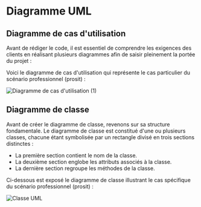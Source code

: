 # Diagramme UML

## Diagramme de cas d'utilisation

Avant de rédiger le code, il est essentiel de comprendre les exigences des clients en réalisant plusieurs diagrammes afin de saisir pleinement la portée du projet :

Voici le diagramme de cas d'utilisation qui représente le cas particulier du scénario professionnel (prosit) :

![Diagramme de cas d'utilisation (1)](https://github.com/peio933/Prosit_2/assets/116553253/c0ac9a4f-26c3-4e72-aa1c-f7e128fe85c4)

## Diagramme de classe

Avant de créer le diagramme de classe, revenons sur sa structure fondamentale. Le diagramme de classe est constitué d'une ou plusieurs classes, chacune étant symbolisée par un rectangle divisé en trois sections distinctes :

- La première section contient le nom de la classe.<br>
- La deuxième section englobe les attributs associés à la classe.<br>
- La dernière section regroupe les méthodes de la classe.<br>

Ci-dessous est exposé le diagramme de classe illustrant le cas spécifique du scénario professionnel (prosit) :

![Classe UML](https://github.com/peio933/Prosit_2/assets/116553253/030ac14f-b45d-4086-873a-8ce82cac776c)
